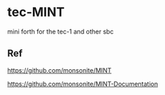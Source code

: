 # tec-MINT
mini forth for the tec-1 and other sbc

## Ref
https://github.com/monsonite/MINT

https://github.com/monsonite/MINT-Documentation
